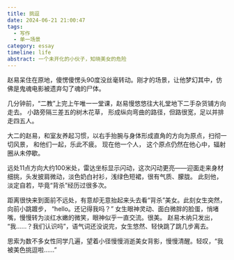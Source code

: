 ```yaml
---
title: 挑逗
date: 2024-06-21 21:00:47
tags: 
  - 写作
  - 单一场景
category: essay
timeline: life
abstract: 一个未开化的小伙子，知晓美女的危险
---
```


赵易呆住在原地，傻愣傻愣头90度没丝毫转动。刚才的场景，让他梦幻其中，仿佛是鬼魂电影被遗弃勾了魂的尸体。 



几分钟前，“二教”上完上午唯一一堂课，赵易慢悠悠往大礼堂地下二手杂货铺方向走去。 小路旁隔三差五的树木花草， 形成纵向弯曲的路径，但路很宽，足以并排走四五人。 



大二的赵易，和室友养起习惯，以右手抬腕与身体形成直角的方向为原点，扫彻一切风景， 和他们一起，乐此不疲。 现在他一个人， 这个原点仍然在他心中，辐射圈从未停歇。



远处11点方向大约100米处，雷达坐标显示闪动，这次闪动更亮——迎面走来身材细挑，头发披肩微动，淡色奶白衬衫，浅绿色短裙，很有气质、朦胧。 此刻他，淡定自若，毕竟“背杀”经历过很多次。



距离很快来到面前不远处，有意却无意抬起来头去看“背杀”美女。此刻女生突然，向前小跳踱步， “hello。还记得我吗？” 女生眼神灵动、面白微胖的脸蛋，悄堵嘴，慢慢转为淡红水嫩的微笑，眼神似乎一直交流。很美。 赵易木纳只发出， “我……？我们认识吗”，语气词还没说完，女生悠然、轻快跳了跳几步离去。



思索为数不多女性同学几遍，望着小径慢慢消逝美女背影，慢慢清醒。轻叹，“我被美色挑逗啦……”